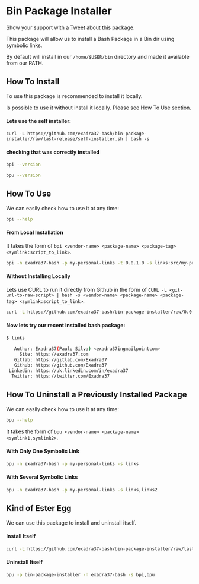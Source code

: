 # Bin Package Installer

Show your support with a <a href="https://twitter.com/home?status=All%20%23Developers,%20%23DevOps%20and%20%23SysAdmins%20should%20try%20%23Bash_Package_Installer%20by%20@exadra37.">Tweet</a> about this package.

This package will allow us to install a Bash Package in a Bin dir using symbolic links.

By default will install in our `/home/$USER/bin` directory and made it available
from our PATH.

## How To Install

To use this package is recommended to install it locally.

Is possible to use it without install it locally. Please see How To Use section.


#### Lets use the self installer:

```
curl -L https://github.com/exadra37-bash/bin-package-installer/raw/last-release/self-installer.sh | bash -s
```

#### checking that was correctly installed

```bash
bpi --version
```

```bash
bpu --version
```

## How To Use

We can easily check how to use it at any time:

```bash
bpi --help
```

#### From Local Installation

It takes the form of `bpi <vendor-name> <package-name> <package-tag> <symlink:script_to_link>`.

```bash
bpi -n exadra37-bash -p my-personal-links -t 0.0.1.0 -s links:src/my-personal-links.sh
```

#### Without Installing Locally

Lets use CURL to run it directly from Github in the form of `CURL -L <git-url-to-raw-script> | bash -s <vendor-name> <package-name> <package-tag> <symlink:script_to_link>`.

```bash
curl -L https://github.com/exadra37-bash/bin-package-installer/raw/0.0.1.0/src/installer.sh | bash -s -- -n exadra37-bash -p my-personal-links -t 0.0.1.0 -s links:src/my-personal-links.sh
```

#### Now lets try our recent installed bash package:

```bash
$ links

   Author: Exadra37(Paulo Silva) <exadra37ingmailpointcom>
     Site: https://exadra37.com
   Gitlab: https://gitlab.com/Exadra37
   Github: https://github.com/Exadra37
 Linkedin: https://uk.linkedin.com/in/exadra37
  Twitter: https://twitter.com/Exadra37

```

## How To Uninstall a Previously Installed Package

We can easily check how to use it at any time:

```bash
bpu --help
```

It takes the form of `bpu <vendor-name> <package-name> <symlink1,symlink2>`.

#### With Only One Symbolic Link

```bash
bpu -n exadra37-bash -p my-personal-links -s links
```

#### With Several Symbolic Links

```bash
bpu -n exadra37-bash -p my-personal-links -s links,links2
```


## Kind of Ester Egg

We can use this package to install and uninstall itself.

#### Install Itself

```bash
curl -L https://github.com/exadra37-bash/bin-package-installer/raw/last-release/src/installer.sh | bash -s -- -n exadra37-bash -p bin-package-installer -t 0.0.1.0 -s bpi:src/installer.sh,bpu:src/uninstaller.sh
```

#### Uninstall Itself

```bash
bpu -p bin-package-installer -n exadra37-bash -s bpi,bpu
```
